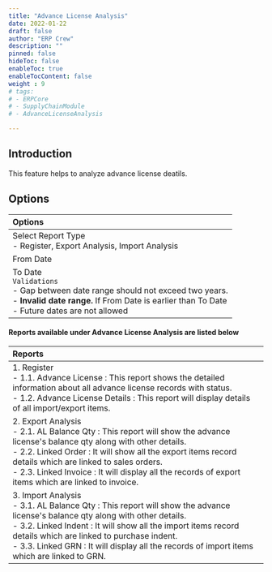 ```yaml
---
title: "Advance License Analysis"
date: 2022-01-22
draft: false
author: "ERP Crew"
description: ""
pinned: false
hideToc: false
enableToc: true
enableTocContent: false
weight : 9
# tags: 
# - ERPCore 
# - SupplyChainModule
# - AdvanceLicenseAnalysis

---
```

## Introduction

This feature helps to analyze advance license deatils.

## Options

|Options|   
  |:------|
  | Select Report Type <br> - Register, Export Analysis, Import Analysis
  | From Date
  | To Date <br> `Validations` <br> - Gap between date range should not exceed two years. <br> - **Invalid date range.** If From Date is earlier than To Date <br> - Future dates are not allowed

#### Reports available under Advance License Analysis are listed below

|Reports|   
  |:------|
  | 1. Register <br> - 1.1. Advance License : This report shows the detailed information about all advance license records with status. <br> - 1.2. Advance License Details : This report will display details of all import/export items.
  | 2. Export Analysis <br> - 2.1. AL Balance Qty : This report will show the advance license's balance qty along with other details. <br> - 2.2. Linked Order : It will show all the export items record details which are linked to sales orders. <br> - 2.3. Linked Invoice : It will display all the records of export items which are linked to invoice.
  | 3. Import Analysis <br> - 3.1. AL Balance Qty : This report will show the advance license's balance qty along with other details. <br> - 3.2. Linked Indent :  It will show all the import items record details which are linked to purchase indent. <br> - 3.3. Linked GRN : It will display all the records of import items which are linked to GRN.

